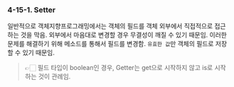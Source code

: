 ### 4-15-1. Setter

일반적으로 객체지향프로그래밍에서는 객체의 필드를 객체 외부에서 직접적으로 접근하는 것을 막음. 외부에서 마음대로 변경할 경우 무결성이 깨질 수 있기 때문임. 이러한 문제를 해결하기 위해 메소드를 통해서 필드를 변경함. `유효한 값`만 객체의 필드로 저장할 수 있기 때문임.

> 👉🏻 필드 타입이 boolean인 경우, Getter는 get으로 시작하지 않고 is로 시작하는 것이 관례임.
